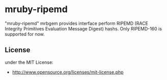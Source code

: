 mruby-ripemd
============

"mruby-ripemd" mrbgem provides interface perform RIPEMD (RACE Integrity Primitives Evaluation Message Digest) hashs. Only RIPEMD-160 is supported for now.


## License
under the MIT License:

* http://www.opensource.org/licenses/mit-license.php